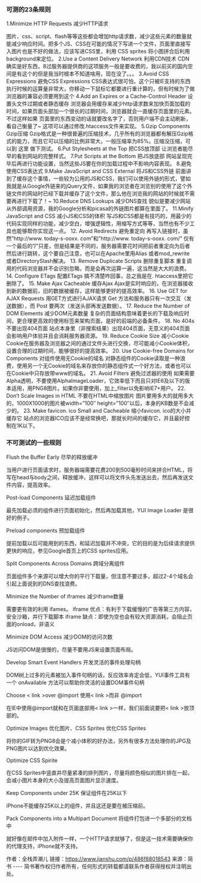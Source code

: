 ### 可测的23条规则

1.Minimize HTTP Requests 减少HTTP请求

图片、css、script、flash等等这些都会增加http请求数，减少这些元素的数量就能减少响应时间。把多个JS、CSS在可能的情况下写进一个文件，页面里直接写入图片也是不好的做法，应该写进CSS里，利用 CSS sprites 将小图拼合后利用background来定位。
2.Use a Content Delivery Network 利用CDN技术
CDN 确实是好东西，8过服务器提供商的这项服务一般是要收费的，我以前买的国内空间是有这个的但是我当时根本不知道啥用，现在没了。。。
3.Avoid CSS Expressions 避免CSS Expressions
CSS表达式很可怕，这个只被IE支持的东西执行时候的运算量非常大，你移动一下鼠标它都要进行重计算的，但有时候为了做浏览器的兼容必须要用到这个
4.Add an Expires or a Cache-Control Header 设置头文件过期或者静态缓存
浏览器会用缓存来减少http请求数来加快页面加载的时间，如果页面头部加一个很长的过期时间，浏览器就会一直缓存页面里的元素。不过这样如果 页面里的东西变动的话就要改名字了，否则用户端不会主动刷新，看自己衡量了~ 这项可以通过修改.htaccess文件来实现。
5.Gzip Components Gzip压缩
Gzip格式是一种很普遍的压缩技术，几乎所有的浏览器都有解压Gzip格式的能力，而且它可以压缩的比例非常大，一般压缩率为85%。压缩没压缩，可以到 这里 做下测试。
6.Put Stylesheets at the Top 把CSS放顶部
让浏览者能尽早的看到网站的完整样式。
7.Put Scripts at the Bottom 把JS放底部
网站呈现完毕后再进行功能设置，当然这些JS要在你的加载过程中不影响内容表现。
8.避免使用CSS表达式
9.Make JavaScript and CSS External 将JS和CSS外链
前面讲到了缓存这个事情，一些较为公用的JS和CSS，我们可以使用外链的形式，譬如我就是从Google外链来的jQuery文件，如果我的浏览者在浏览别的使用了这个外链文件的网站时已经下载并缓存了这个文件，那么他在浏览我的网站的时候就不需要再进行下载了！~
10.Reduce DNS Lookups 减少DNS查找
貌似是要减少网站从外部调用资源，我的Google分析和picasa的外链图片都算在里面了。
11.Minify JavaScript and CSS 减小JS和CSS的体积
写JS和CSS都是有技巧的，用最少的代码实现同样的功能，减少空白，增强逻辑性，用缩写方式等等，当然也有不少工具也能够帮你实现这一点。
12. Avoid Redirects 避免重定向
再写入链接时，虽然”http://www. today-s-ooxx. com”和”http://www. today-s-ooxx. com/” 仅有一个最后的”/”只差，但是结果是不同的，服务器需要花时间把前者重定向为后者然后进行跳转，这个要自己注意，也可以在Apache里用Alias 或者mod_rewrite或者DirectorySlash解决。
13. Remove Duplicate Scripts 删除重复脚本
重复调用的代码浏览器并不会识别忽略，而是会再次运算一遍，这当然是大大的浪费。
14. Configure ETags 配置ETags
搞不清楚咋回事，总之我是在. htaccess里把它删除了。
15. Make Ajax Cacheable 缓存Ajax
Ajax是实时响应的，在浏览器接收到新的数据前，旧的数据被缓存，这样能够更好的提高效率。
16. Use GET for AJAX Requests 用GET方式进行AJAX请求
Get 方法和服务器只有一次交互（发送数据），而 Post 要两次（发送头部再发送数据）。
17. Reduce the Number of DOM Elements 减少DOM元素数量
复杂的页面结构意味着更长的下载及响应时间，更合理更高效的使用标签来架构页面，是好的前端的必备条件。
18. No 404s 不要出现404页面
站点本身里（非搜索结果）出现404页面，无意义的404页面会影响用户体验并且会消耗服务器资源。
19. Reduce Cookie Size 减小Cookie
Cookie在服务器及浏览器之间的通过文件头进行交换，尽可能减小Cookie体积，设置合理的过期时间，能够很好的提高效率。
20. Use Cookie-free Domains for Components 对组件使用无Cookie的域名
对静态组件的Cookie读取是一种浪费，使用另一个无Cookie的域名来存放你的静态组件式一个好方法，或者也可以在Cookie中只存放带www的域名。
21. Avoid Filters 避免过滤器的使用
如果需要Alpha透明，不要使用AlphaImageLoader，它效率低下而且只对IE6及以下的版本适用，用PNG8图片。如果你非要使用，加上_filter以免影响IE7+用户。
22. Don’t Scale Images in HTML 不要在HTML中缩放图片
图片要用多大的就用多大的，1000X1000的图片被width=”100″ height=”100″以后，本身的KB数是不会减少的。
23. Make favicon. ico Small and Cacheable 缩小favicon. ico的大小并缓存它
站点的浏览器ICO应该不是经常换吧，那就长时间的缓存它，并且最好控制在1K以下。


### 不可测试的一些规则

Flush the Buffer Early 尽早的释放缓冲

当用户进行页面请求时，服务器端需要花费200到500毫秒时间来拼合HTML，将写在head与body之间，释放缓冲，这样可以将文件头先发送出去，然后再发送文件内容，提高效率。

Post-load Components 延迟加载组件

最先加载必须的组件进行页面初始化，然后再加载其他，YUI Image Loader 是很好的例子。

Preload components 预加载组件

提前加载以后可能用到的东西，和延迟加载并不冲突，它的目的是为后续请求提供更快的响应，参见Google首页上的CSS sprites应用。

Split Components Across Domains 跨域分离组件

页面组件多个来源可以增大你的平行下载量，但注意不要过多，超过2-4个域名会引起上面说到的DNS查找浪费。

Minimize the Number of iframes 减少iframe数量

需要更有效的利用 ifames。
iframe 优点：有利于下载缓慢的广告等第三方内容，安全沙箱，并行下载脚本
iframe 缺点：即使为空也会有较大资源消耗，会阻止页面的onload，非语义

Minimize DOM Access 减少DOM的访问次数

JS访问DOM是很慢的，尽量不要用JS来设置页面布局。

Develop Smart Event Handlers 开发灵活的事件处理句柄

DOM树上过多的元素被加入事件句柄的话，反应效率肯定会低，YUI事件工具有一个 onAvailable 方法可以帮助你灵活的设置DOM事件句柄

Choose < link >over @import 使用< link >而非 @import

在IE中使用@import就和在页面底部用< link >一样，我们前面说要把< link >放顶部的。

Optimize Images 优化图片、CSS Sprites 优化CSS Sprites

将你的GIF转为PNG8会是个减小体积的好办法，另外有很多方法处理你的JPG及PNG图片以达到优化效果。

Optimize CSS Spirite

在CSS Sprites中竖直并尽量紧凑的排列图片，尽量将颜色相似的图片排在一起，会减小图片本身的大小及提高页面图片显示速度。

Keep Components under 25K 保证组件在25K以下

iPhone不能缓存25K以上的组件，并且这还是要在被压缩前。

Pack Components into a Multipart Document 将组件打包进一个多部分的文档中

就好像在邮件中加入附件一样，一个HTTP请求就够了，但是这一技术需要确保你的代理支持，iPhone就不支持。

作者：全栈弄潮儿
链接：https://www.jianshu.com/p/486f88018543
来源：简书 ---- 简书著作权归作者所有，任何形式的转载都请联系作者获得授权并注明出处。